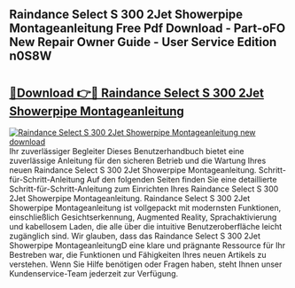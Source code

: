 ## Raindance Select S 300 2Jet Showerpipe Montageanleitung Free Pdf Download - Part-oFO New Repair Owner Guide - User Service Edition n0S8W

# <h2><a href="http://df7cc1l.blite.top/?on=Raindance+Select+S+300+2Jet+Showerpipe+Montageanleitung">🔗Download 👉🔴 Raindance Select S 300 2Jet Showerpipe Montageanleitung</a></h2>

[![Raindance Select S 300 2Jet Showerpipe Montageanleitung new download](https://i.imgur.com/lujVjoI.png)](http://df7cc1l.blite.top/?on=Raindance+Select+S+300+2Jet+Showerpipe+Montageanleitung)
Ihr zuverlässiger Begleiter Dieses Benutzerhandbuch bietet eine zuverlässige Anleitung für den sicheren Betrieb und die Wartung Ihres neuen Raindance Select S 300 2Jet Showerpipe Montageanleitung. Schritt-für-Schritt-Anleitung Auf den folgenden Seiten finden Sie eine detaillierte Schritt-für-Schritt-Anleitung zum Einrichten Ihres Raindance Select S 300 2Jet Showerpipe Montageanleitung. Raindance Select S 300 2Jet Showerpipe Montageanleitung ist vollgepackt mit modernsten Funktionen, einschließlich Gesichtserkennung, Augmented Reality, Sprachaktivierung und kabellosem Laden, die alle über die intuitive Benutzeroberfläche leicht zugänglich sind. Wir glauben, dass das Raindance Select S 300 2Jet Showerpipe MontageanleitungD eine klare und prägnante Ressource für Ihr Bestreben war, die Funktionen und Fähigkeiten Ihres neuen Artikels zu verstehen. Wenn Sie Hilfe benötigen oder Fragen haben, steht Ihnen unser Kundenservice-Team jederzeit zur Verfügung.
